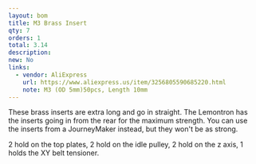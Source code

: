 ```yaml
---
layout: bom
title: M3 Brass Insert
qty: 7
orders: 1
total: 3.14
description: 
new: No
links:
  - vendor: AliExpress
    url: https://www.aliexpress.us/item/3256805590685220.html
    note: M3 (OD 5mm)50pcs, Length 10mm
---
```


These brass inserts are extra long and go in straight. The Lemontron has the inserts going in from the rear for the
maximum strength. You can use the inserts from a JourneyMaker instead, but they won't be as strong.

2 hold on the top plates, 2 hold on the idle pulley, 2 hold on the z axis, 1 holds the XY belt tensioner.